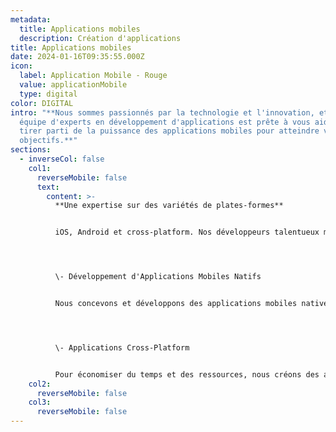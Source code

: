 ```yaml
---
metadata:
  title: Applications mobiles
  description: Création d'applications
title: Applications mobiles
date: 2024-01-16T09:35:55.000Z
icon:
  label: Application Mobile - Rouge
  value: applicationMobile
  type: digital
color: DIGITAL
intro: "**Nous sommes passionnés par la technologie et l'innovation, et notre
  équipe d'experts en développement d'applications est prête à vous aider à
  tirer parti de la puissance des applications mobiles pour atteindre vos
  objectifs.**"
sections:
  - inverseCol: false
    col1:
      reverseMobile: false
      text:
        content: >-
          **Une expertise sur des variétés de plates-formes**


          iOS, Android et cross-platform. Nos développeurs talentueux maîtrisent les dernières technologies et les meilleures pratiques de l'industrie pour vous offrir des applications fluides, intuitives et hautement fonctionnelles.




          \- Développement d'Applications Mobiles Natifs


          Nous concevons et développons des applications mobiles natives pour iOS et Android, offrant une expérience utilisateur optimale et des performances exceptionnelles.




          \- Applications Cross-Platform


          Pour économiser du temps et des ressources, nous créons des applications compatibles avec plusieurs plates-formes en utilisant des frameworks tels que React Native ou Flutter.
    col2:
      reverseMobile: false
    col3:
      reverseMobile: false
---
```

